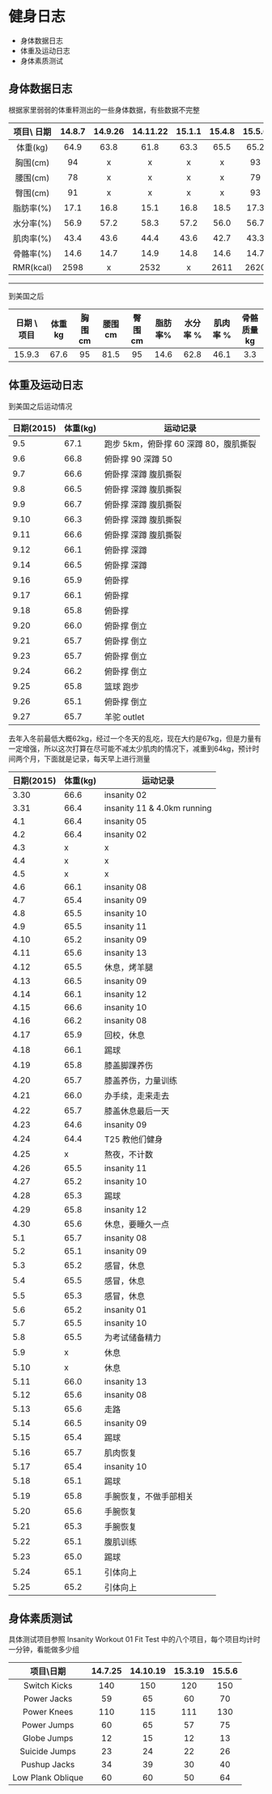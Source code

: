 # 健身日志

<!-- MarkdownTOC -->

- 身体数据日志
- 体重及运动日志
- 身体素质测试

<!-- /MarkdownTOC -->

## 身体数据日志

根据家里弱弱的体重秤测出的一些身体数据，有些数据不完整

项目\ 日期 | 14.8.7 | 14.9.26 | 14.11.22 | 15.1.1 | 15.4.8 | 15.5.6
:---: | :---: | :---: | :---: | :---: | :---: | :---:
体重(kg) | 64.9 | 63.8 | 61.8 | 63.3| 65.5 | 65.2
胸围(cm) | 94 | x | x | x | x | 93
腰围(cm) | 78 | x | x | x | x | 79
臀围(cm) | 91 | x | x | x | x | 93
脂肪率(%) | 17.1 | 16.8 | 15.1 | 16.8 | 18.5 | 17.3
水分率(%) | 56.9 | 57.2 | 58.3 | 57.2 | 56.0 | 56.7
肌肉率(%) | 43.4 | 43.6 | 44.4 | 43.6 | 42.7 | 43.3
骨骼率(%) | 14.6 | 14.7 | 14.9 | 14.8 | 14.6 | 14.7
RMR(kcal) | 2598 | x | 2532 | x | 2611 | 2620

---

到美国之后

日期 \ 项目 | 体重 kg | 胸围 cm | 腰围 cm | 臀围 cm | 脂肪率%  | 水分率 % | 肌肉率 % | 骨骼质量 kg
:---: | :---: | :---: | :---: | :---: | :---: | :---: | :---: | :---:
15.9.3 | 67.6 | 95 | 81.5 | 95 | 14.6 | 62.8 | 46.1 | 3.3



## 体重及运动日志

到美国之后运动情况

日期(2015) | 体重(kg) | 运动记录
---|---|---
9.5 | 67.1 | 跑步 5km，俯卧撑 60 深蹲 80，腹肌撕裂
9.6 | 66.8 | 俯卧撑 90 深蹲 50
9.7 | 66.6 | 俯卧撑 深蹲 腹肌撕裂
9.8 | 66.5 | 俯卧撑 深蹲 腹肌撕裂
9.9 | 66.7 | 俯卧撑 深蹲 腹肌撕裂
9.10 | 66.3 | 俯卧撑 深蹲 腹肌撕裂
9.11 | 66.6 | 俯卧撑 深蹲 腹肌撕裂
9.12 | 66.1 | 俯卧撑 深蹲
9.14 | 66.5 | 俯卧撑 深蹲
9.16 | 65.9 | 俯卧撑
9.17 | 66.1 | 俯卧撑
9.18 | 65.8 | 俯卧撑
9.20 | 66.0 | 俯卧撑 倒立
9.21 | 65.7 | 俯卧撑 倒立
9.23 | 65.7 | 俯卧撑 倒立
9.24 | 66.2 | 俯卧撑 倒立
9.25 | 65.8 | 篮球 跑步
9.26 | 65.1 | 俯卧撑 倒立
9.27 | 65.7 | 羊驼 outlet


去年入冬前最低大概62kg，经过一个冬天的乱吃，现在大约是67kg，但是力量有一定增强，所以这次打算在尽可能不减太少肌肉的情况下，减重到64kg，预计时间两个月，下面就是记录，每天早上进行测量

日期(2015) | 体重(kg) | 运动记录
---|---|---
3.30 | 66.6 | insanity 02
3.31 | 66.4 | insanity 11 & 4.0km running
4.1 | 66.4 | insanity 05
4.2 | 66.4 | insanity 02
4.3 | x | x
4.4 | x | x
4.5 | x | x
4.6 | 66.1 | insanity 08
4.7 | 65.4 | insanity 09
4.8 | 65.5 | insanity 10
4.9 | 65.5 | insanity 11
4.10 | 65.2 | insanity 09
4.11 | 65.6 | insanity 13
4.12 | 65.5 | 休息，烤羊腿
4.13 | 66.5 | insanity 09
4.14 | 66.1 | insanity 12
4.15 | 66.6 | insanity 10
4.16 | 66.2 | insanity 08
4.17 | 65.9 | 回校，休息
4.18 | 66.1 | 踢球
4.19 | 65.8 | 膝盖脚踝养伤
4.20 | 65.7 | 膝盖养伤，力量训练
4.21 | 66.0 | 办手续，走来走去
4.22 | 65.7 | 膝盖休息最后一天
4.23 | 64.6 | insanity 09
4.24 | 64.4 | T25 教他们健身
4.25 | x | 熬夜，不计数
4.26 | 65.5 | insanity 11
4.27 | 65.2 | insanity 10
4.28 | 65.3 | 踢球
4.29 | 65.8 | insanity 12
4.30 | 65.6| 休息，要睡久一点
5.1 | 65.7 | insanity 08
5.2 | 65.1 | insanity 09
5.3 | 65.2 | 感冒，休息
5.4 | 65.5 | 感冒，休息
5.5 | 65.3 | 感冒，休息
5.6 | 65.2 | insanity 01
5.7 | 65.5 | insanity 10
5.8 | 65.5 | 为考试储备精力
5.9 | x | 休息
5.10 | x | 休息
5.11 | 66.0 | insanity 13
5.12 | 65.6 | insanity 08
5.13 | 65.6 | 走路
5.14 | 66.5 | insanity 09
5.15 | 65.4 | 踢球
5.16 | 65.7 | 肌肉恢复
5.17 | 65.4 | insanity 10
5.18 | 65.1 | 踢球
5.19 | 65.8 | 手腕恢复，不做手部相关
5.20 | 65.6 | 手腕恢复
5.21 | 65.3 | 手腕恢复
5.22 | 65.1 | 腹肌训练
5.23 | 65.0 | 踢球
5.24 | 65.1 | 引体向上
5.25 | 65.2 | 引体向上


## 身体素质测试

具体测试项目参照 Insanity Workout 01 Fit Test 中的八个项目，每个项目均计时一分钟，看能做多少组

项目\日期 | 14.7.25 | 14.10.19 | 15.3.19 | 15.5.6
:---: | :---: | :---: | :---: | :---:
Switch Kicks | 140 | 150 | 120 | 150
Power Jacks | 59 | 65 | 60 | 70
Power Knees | 110 | 115 | 111 | 130
Power Jumps | 60 | 65 | 57 | 75
Globe Jumps | 12 | 15 | 12 | 13
Suicide Jumps | 23 | 24 | 22 | 26
Pushup Jacks | 34 | 39 | 30 | 40
Low Plank Oblique | 60 | 60 | 50 | 64


